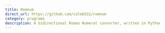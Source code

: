 ```yaml
---
title: Romnum
direct_url: https://github.com/caleb531/romnum
category: programs
description: A bidirectional Roman Numeral converter, written in Python
---
```


